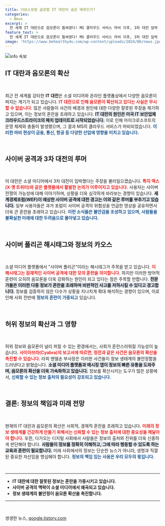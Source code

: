 ```yaml
---
title: 다보스포럼 글로벌 IT 대란의 숨은 배후인가?
categories:
  - News
excerpt: >
  전 세계 IT 대란으로 음모론이 휩싸였다! MS 클라우드 서비스 마비 이후, 3차 대전 임박 및 다보스포럼 배후설 등의 주장이 SNS에서 급속도로 확산 중이다. 과연 진실은 무엇일까?
feature_text: >
  전 세계 IT 대란으로 음모론이 휩싸였다! MS 클라우드 서비스 마비 이후, 3차 대전 임박 및 다보스포럼 배후설 등의 주장이 SNS에서 급속도로 확산 중이다. 과연 진실은 무엇일까?
image: 'https://www.behealthy4u.com/wp-content/uploads/2024/06/news.jpg'
---
```


<p><img src="https://www.behealthy4u.com/wp-content/uploads/2024/06/news.jpg" alt="info 속보" /></p>

<h2 data-ke-size="size26">IT 대란과 음모론의 확산</h2>

<p data-ke-size="size16">&nbsp;</p>  

<p>최근 전 세계를 강타한 <b>IT 대란</b>은 소셜 미디어와 온라인 플랫폼상에서 다양한 음모론이 퍼지는 계기가 되고 있습니다. <b><span style="color: #ee2323;">IT 대란으로 인해 음모론이 확산되고 있다는 사실은 무시할 수 없습니다.</span></b> 많은 사람들이 사건의 배경과 원인에 대한 다양한 잘못된 주장을 제기하고 있으며, 이는 정보의 혼란을 초래하고 있습니다. <b><span style="background-color: #21538527;">IT 대란의 원인은 미국 IT 보안업체 크라우드스트라이크의 패치 업데이트로 시작되었습니다.</span></b> 이로 인해 마이크로소프트의 운영 체제와 충돌이 발생했으며, 그 결과 MS의 클라우드 서비스가 마비되었습니다. <b><span style="color: #1a5490;">이러한 마비 현상이 금융, 통신, 항공 등 다양한 산업에 영향을 미치고 있습니다.</span></b>  </p>

<p data-ke-size="size16">&nbsp;</p>  

<h2 data-ke-size="size26">사이버 공격과 3차 대전의 루머</h2>

<p data-ke-size="size16">&nbsp;</p>  

<p>이 대란은 소셜 미디어에서 3차 대전이 임박했다는 주장을 불러일으켰습니다. <b><span style="color: #ee2323;">특히 엑스(X·옛 트위터)와 같은 플랫폼에서 활발한 논의가 이루어지고 있습니다.</span></b> 사용자는 사이버 전쟁의 가능성에 대해 이야기하며, 상황을 더욱 심각하게 바라보는 경향이 있습니다. <b><span style="background-color: #21538527;">세계경제포럼(WEF)이 예상한 사이버 공격에 대한 경고는 이와 같은 루머를 부추기고 있습니다.</span></b> 일부 사용자들은 과거 포럼이 사이버 공격의 위험성을 언급한 영상을 공유하면서 더욱 큰 혼란을 초래하고 있습니다. <b><span style="color: #1a5490;">이런 소식들은 불안감을 조성하고 있으며, 사람들을 불확실한 미래에 대한 두려움으로 몰아넣고 있습니다.</span></b>  </p>

<p data-ke-size="size16">&nbsp;</p>  

<h2 data-ke-size="size26">사이버 폴리곤 해시태그와 정보의 카오스</h2>

<p data-ke-size="size16">&nbsp;</p>  

<p>소셜 미디어 플랫폼에서 "사이버 폴리곤"이라는 해시태그가 주목을 받고 있습니다. <b><span style="color: #ee2323;">이 해시태그는 잠재적인 사이버 공격에 대한 모의 훈련을 의미합니다.</span></b> 하지만 이러한 방어적 훈련이 오히려 음모론을 더욱 강화하는 원인이 되고 있다는 점은 주목할 만합니다. <b><span style="background-color: #21538527;">전문가들은 이러한 다중 정보가 혼란을 초래하며 비판적인 사고를 저하시킬 수 있다고 경고합니다.</span></b> 정보를 검증하지 않은 다수가 상황을 지나치게 확대 해석하는 경향이 있으며, 이로 인해 사회 전반에 <b><span style="color: #1a5490;">정보의 혼란이 가중되고</span></b> 있습니다.  </p>

<p data-ke-size="size16">&nbsp;</p>  

<h2 data-ke-size="size26">허위 정보의 확산과 그 영향</h2>

<p data-ke-size="size16">&nbsp;</p>  

<p>허위 정보와 음모론이 널리 퍼질 수 있는 환경에서는, 사회가 혼란스러워질 가능성이 높습니다. <b><span style="color: #ee2323;">사이아브라(Cyabra)의 보고서에 따르면, 정전과 같은 사건은 음모론의 확산을 촉진할 수 있습니다.</span></b> 라피 멘델손 부사장은 이러한 사건들이 정보 생태계의 불안정함을 드러낸다고 밝혔습니다. <b><span style="background-color: #21538527;">소셜 미디어 플랫폼과 메시징 앱이 정보의 빠른 유통을 도와주며, 음모론의 확산을 더욱 가속화하고 있습니다.</span></b> 정보를 확산시키는 도구가 많은 상황에서, <b><span style="color: #1a5490;">신뢰할 수 있는 정보 출처의 필요성이 강조되고 있습니다.</span></b>  </p>

<p data-ke-size="size16">&nbsp;</p>  

<h2 data-ke-size="size26">결론: 정보의 책임과 미래 전망</h2>

<p data-ke-size="size16">&nbsp;</p>  

<p>현재의 IT 대란과 음모론의 확산은 사회적, 경제적 혼란을 초래하고 있습니다. <b><span style="color: #ee2323;">미래의 정보 생태계를 건강하게 만들기 위해서는 신뢰할 수 있는 정보 출처에 대한 중요성을 깨달아야 합니다.</span></b> 또한, 다가오는 디지털 사회에서 사람들은 정보의 출처와 진위를 더욱 신중하게 판단해야 합니다. <b><span style="background-color: #21538527;">사람들이 정보를 정확히 이해하고, 그에 따라 행동할 수 있도록 하는 교육과 훈련이 필요합니다.</span></b> 미래 사회에서의 정보는 단순한 뉴스가 아니라, 생명과 직결된 중요한 자산임을 명심해야 합니다. <b><span style="color: #1a5490;">정보의 책임 있는 사용은 우리 모두의 몫입니다.</span></b>  </p>

<p data-ke-size="size16">&nbsp;</p>  

<hr>  

<ul>  
    <li><b>IT 대란에 대한 잘못된 정보는 혼란을 가중시키고 있습니다.</b></li>  
    <li><b>사이버 공격의 맥락이 소셜 미디어에서 왜곡되고 있습니다.</b></li>  
    <li><b>정보 생태계의 불안정이 음모론 확산을 촉진합니다.</b></li>  
</ul>  

<hr>  

<p data-ke-size="size16">&nbsp;</p>  
생생한 뉴스, <a href="https://qoogle.tistory.com" rel="dofollow">qoogle.tistory.com</a>


